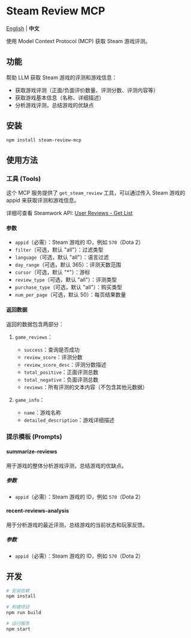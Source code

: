 # Steam Review MCP

[English](./README.md) | **中文**

使用 Model Context Protocol (MCP) 获取 Steam 游戏评测。

## 功能

帮助 LLM 获取 Steam 游戏的评测和游戏信息：

- 获取游戏评测（正面/负面评价数量、评测分数、评测内容等）
- 获取游戏基本信息（名称、详细描述）
- 分析游戏评测，总结游戏的优缺点

## 安装

```bash
npm install steam-review-mcp
```

## 使用方法

### 工具 (Tools)

这个 MCP 服务提供了 `get_steam_review` 工具，可以通过传入 Steam 游戏的 appid 来获取评测和游戏信息。

详细可查看 Steamwork API: [User Reviews - Get List](https://partner.steamgames.com/doc/store/getreviews)

#### 参数

- `appid`（必需）：Steam 游戏的 ID，例如 `570`（Dota 2）
- `filter`（可选，默认 "all"）：过滤类型
- `language`（可选，默认 "all"）：语言过滤
- `day_range`（可选，默认 365）：评测天数范围
- `cursor`（可选，默认 "*"）：游标
- `review_type`（可选，默认 "all"）：评测类型
- `purchase_type`（可选，默认 "all"）：购买类型
- `num_per_page`（可选，默认 50）：每页结果数量

#### 返回数据

返回的数据包含两部分：

1. `game_reviews`：
   - `success`：查询是否成功
   - `review_score`：评测分数
   - `review_score_desc`：评测分数描述
   - `total_positive`：正面评测总数
   - `total_negative`：负面评测总数
   - `reviews`：所有评测的文本内容（不包含其他元数据）

2. `game_info`：
   - `name`：游戏名称
   - `detailed_description`：游戏详细描述

### 提示模板 (Prompts)

#### summarize-reviews

用于游戏的整体分析游戏评测，总结游戏的优缺点。

##### 参数

- `appid`（必需）：Steam 游戏的 ID，例如 `570`（Dota 2）


#### recent-reviews-analysis

用于分析游戏的最近评测，总结游戏的当前状态和玩家反馈。

##### 参数

- `appid`（必需）：Steam 游戏的 ID，例如 `570`（Dota 2）


## 开发

```bash
# 安装依赖
npm install

# 构建项目
npm run build

# 运行服务
npm start
``` 